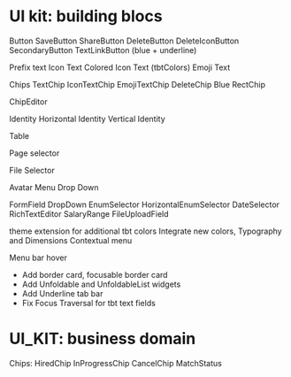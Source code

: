 # UI kit: building blocs
Button
  SaveButton
  ShareButton
  DeleteButton
  DeleteIconButton  
  SecondaryButton
  TextLinkButton (blue + underline)

Prefix text
  Icon Text
    Colored Icon Text (tbtColors)
  Emoji Text

Chips
  TextChip
  IconTextChip
  EmojiTextChip
  DeleteChip
    Blue
  RectChip

ChipEditor

Identity
  Horizontal Identity
  Vertical Identity

Table

Page selector

File Selector

Avatar Menu Drop Down

FormField
  DropDown
  EnumSelector
    HorizontalEnumSelector
  DateSelector
  RichTextEditor
  SalaryRange
  FileUploadField

theme extension for additional tbt colors
Integrate new colors, Typography and Dimensions
Contextual menu

Menu bar hover
- Add border card, focusable border card
- Add Unfoldable and UnfoldableList widgets
- Add Underline tab bar
- Fix Focus Traversal for tbt text fields

# UI_KIT: business domain
  Chips:
    HiredChip
    InProgressChip
    CancelChip
    MatchStatus
